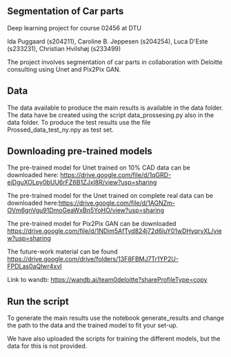 ## Segmentation of Car parts 
Deep learning project for course 02456 at DTU

Ida Puggaard (s204211), Caroline B. Jeppesen (s204254), Luca D'Este (s233231), Christian Hvilshøj (s233499)

The project involves segmentation of car parts in collaboration with Deloitte consulting using Unet and Pix2Pix GAN.

## Data
The data available to produce the main results is available in the data folder. The data have be created using the script data_prossesing.py also in the data folder. To produce the test results use the file Prossed_data_test_ny.npy as test set.

## Downloading pre-trained models
The pre-trained model for Unet trained on 10% CAD data can be downloaded here: https://drive.google.com/file/d/1qGRD-ejDguXOLpy0bUU6rFZ6B1ZJxI8R/view?usp=sharing

The pre-trained model for the Unet trained on complete real data can be downloaded here:https://drive.google.com/file/d/1AGNZm-OVm6gnVgu91DmoGeaWxBn5YoHO/view?usp=sharing

The pre-trained model for Pix2Pix GAN can be downloaded https://drive.google.com/file/d/1NDim5AfTyd824j72d6luY01wDHyqrvXL/view?usp=sharing

The future-work material can be found https://drive.google.com/drive/folders/13F8FBMJ7Tr1YP2U-FPDLas0aQlwr4xvI

Link to wandb: https://wandb.ai/team0deloitte?shareProfileType=copy
## Run the script
To generate the main results use the notebook generate_results and change the path to the data and the trained model to fit your set-up.

We have also uploaded the scripts for training the different models, but the data for this is not provided.

